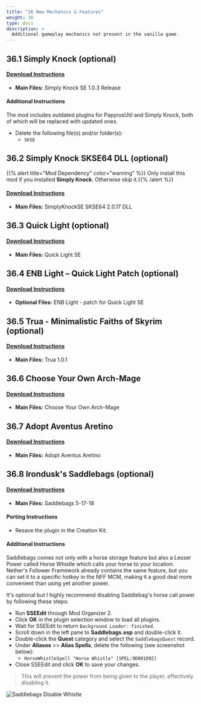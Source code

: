 ```yaml
---
title: "36 New Mechanics & Features"
weight: 36
type: docs
description: >
  Additional gameplay mechanics not present in the vanilla game.
---
```


## 36.1 Simply Knock (optional)

#### [Download Instructions](https://www.nexusmods.com/skyrimspecialedition/mods/14098?tab=files)

* **Main Files:** Simply Knock SE 1.0.3 Release

#### Additional Instructions

The mod includes outdated plugins for PapyrusUtil and Simply Knock, both of which will be replaced with updated ones.

* Delete the following file(s) and/or folder(s):
  * `SKSE`

## 36.2 Simply Knock SKSE64 DLL (optional)

{{% alert title="Mod Dependency" color="warning" %}}
Only install this mod if you installed **Simply Knock**. Otherwise skip it.{{% /alert %}}

#### [Download Instructions](https://www.nexusmods.com/skyrimspecialedition/mods/24297?tab=files)

* **Main Files:** SimplyKnockSE SKSE64 2.0.17 DLL

## 36.3 Quick Light (optional)

#### [Download Instructions](https://www.nexusmods.com/skyrimspecialedition/mods/12633?tab=files)

* **Main Files:** Quick Light SE

## 36.4 ENB Light – Quick Light Patch (optional)

#### [Download Instructions](https://www.nexusmods.com/skyrimspecialedition/mods/22574?tab=files)

* **Optional Files:** ENB Light - patch for Quick Light SE

## 36.5 Trua - Minimalistic Faiths of Skyrim (optional)

#### [Download Instructions](https://www.nexusmods.com/skyrimspecialedition/mods/32549?tab=files)

* **Main Files:** Trua 1.0.1

## 36.6 Choose Your Own Arch-Mage

#### [Download Instructions](https://www.nexusmods.com/skyrimspecialedition/mods/30887?tab=files)

* **Main Files:** Choose Your Own Arch-Mage

## 36.7 Adopt Aventus Aretino

#### [Download Instructions](https://www.nexusmods.com/skyrimspecialedition/mods/3257?tab=files)

* **Main Files:** Adopt Aventus Aretino

## 36.8 Irondusk's Saddlebags (optional)

#### [Download Instructions](https://www.nexusmods.com/skyrim/mods/91395?tab=files)

- **Main Files:** Saddlebags 5-17-18

#### Porting Instructions

- Resave the plugin in the Creation Kit.

#### Additional Instructions

Saddlebags comes not only with a horse storage feature but also a Lesser Power called Horse Whistle which calls your horse to your location. Nether's Follower Framework already contains the same feature, but you can set it to a specific hotkey in the NFF MCM, making it a good deal more convenient than using yet another power.

It's optional but I highly recommend disabling Saddlebag's horse call power by following these steps:

- Run **SSEEdit** through Mod Organizer 2.
- Click **OK** in the plugin selection window to load all plugins.
- Wait for SSEEdit to return `Background Loader: finished`.
- Scroll down in the left pane to **Saddlebags.esp** and double-click it.
- Double-click the **Quest** category and select the `SaddlebagsQuest` record.
- Under **Aliases** >> **Alias Spells**, delete the following (see screenshot below):
  - `HorseWhistleSpell "Horse Whistle" [SPEL:9D001D92]`
- Close SSEEdit and click **OK** to save your changes.

> This will prevent the power from being given to the player, effectively disabling it.

![Saddlebags Disable Whistle](/Pictures/mod_installation/saddlebags_disable_whistle.png)